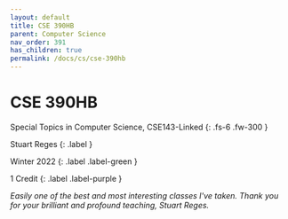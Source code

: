 ```yaml
---
layout: default
title: CSE 390HB
parent: Computer Science
nav_order: 391
has_children: true
permalink: /docs/cs/cse-390hb
---
```


# CSE 390HB

Special Topics in Computer Science, CSE143-Linked
{: .fs-6 .fw-300 }

Stuart Reges
{: .label }

Winter 2022
{: .label .label-green }

1 Credit
{: .label .label-purple }

*Easily one of the best and most interesting classes I've taken. Thank you for your brilliant and profound teaching, Stuart Reges.*
